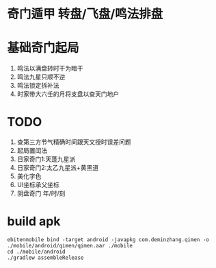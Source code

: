 # 奇门遁甲 转盘/飞盘/鸣法排盘

# 基础奇门起局

1. 鸣法以满盘转时干为暗干
2. 鸣法九星只顺不逆
3. 鸣法锁定拆补法
4. 时家带大六壬的月将支盘以查天门地户


# TODO
1. 查第三方节气精确时间跟天文授时误差问题
2. 起局置闰法
3. 日家奇门1:天蓬九星派
4. 日家奇门2:太乙九星派+黄黑道
5. 美化字色
6. UI坐标承父坐标
7. 阴盘奇门 年/时/刻


# build apk
```shell
ebitenmobile bind -target android -javapkg com.deminzhang.qimen -o ./mobile/android/qimen/qimen.aar ./mobile
cd ./mobile/android
./gradlew assembleRelease